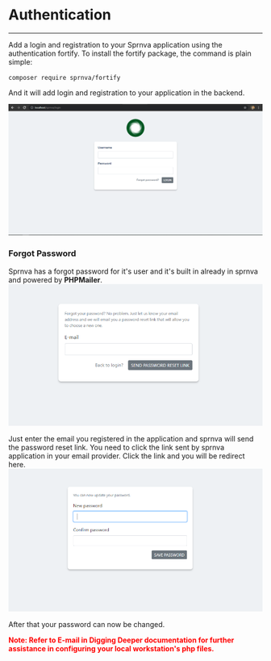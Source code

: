 # Authentication
---
Add a login and registration to your Sprnva application using the authentication fortify. To install the fortify package, the command is plain simple:
```
composer require sprnva/fortify
```
And it will add login and registration to your application in the backend.

![alt text](public/storage/images/login.png)

### Forgot Password
Sprnva has a forgot password for it's user and it's built in already in sprnva and powered by **PHPMailer**.
![alt text](public/storage/images/forgot-password.png)

Just enter the email you registered in the application and sprnva will send the password reset link. You need to click the link sent by sprnva application in your email provider. Click the link and you will be redirect here.
![alt text](public/storage/images/reset-password.png)

After that your password can now be changed.

<span style="color:red">**Note: Refer to E-mail in Digging Deeper documentation for further assistance in configuring your local workstation's php files.**</span>